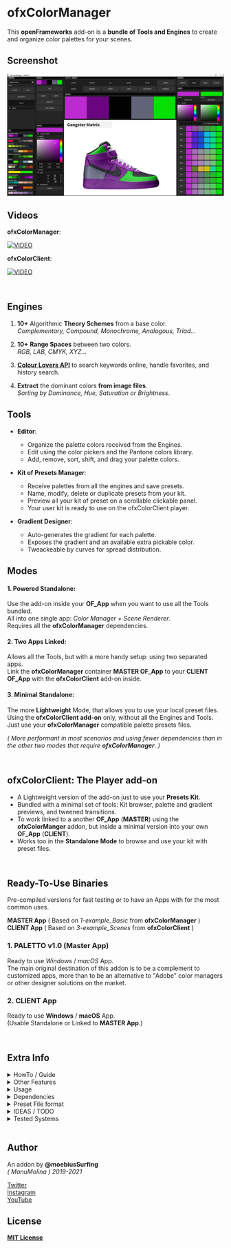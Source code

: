 # ofxColorManager

This **openFrameworks** add-on is a **bundle of Tools and Engines** to create and organize color palettes for your scenes.  

## Screenshot
![image](/doc/readme_images/Capture.JPG?raw=true "image")

## Videos

**ofxColorManager**:  

[![VIDEO](http://img.youtube.com/vi/oSvGwpbWEuc/0.jpg)](http://www.youtube.com/watch?v=oSvGwpbWEuc "VIDEO")

**ofxColorClient**:  

[![VIDEO](http://img.youtube.com/vi/oSvGwpbWEuc/0.jpg)](http://www.youtube.com/watch?v=oSvGwpbWEuc "VIDEO")

<br/>

## Engines  

  1. **10+** Algorithmic **Theory Schemes** from a base color.  
  *Complementary, Compound, Monochrome, Analogous, Triad...*  

  2. **10+** **Range Spaces** between two colors.  
  *RGB, LAB, CMYK, XYZ...*  
 
  3. [**Colour Lovers API**](https://www.colourlovers.com/) to search keywords online, handle favorites, and history search.
 
  4. **Extract** the dominant colors **from image files**.  
  *Sorting by Dominance, Hue, Saturation or Brightness*.

## Tools  

* **Editor**: 
  * Organize the palette colors received from the Engines.
  * Edit using the color pickers and the Pantone colors library.
  * Add, remove, sort, shift, and drag your palette colors. 

* **Kit of Presets Manager**: 
  * Receive palettes from all the engines and save presets. 
  * Name, modify, delete or duplicate presets from your kit.
  * Preview all your kit of preset on a scrollable clickable panel.
  * Your user kit is ready to use on the ofxColorClient player.

* **Gradient Designer**:
  * Auto-generates the gradient for each palette.
  * Exposes the gradient and an available extra pickable color.
  * Tweackeable by curves for spread distribution.
  
## Modes

#### 1. **Powered Standalone**:  
Use the add-on inside your **OF_App** when you want to use all the Tools bundled.  
All into one single app: _Color Manager + Scene Renderer_.  
Requires all the **ofxColorManager** dependencies.  

#### 2. **Two Apps Linked**:  
Allows all the Tools, but with a more handy setup: using two separated apps.  
Link the **ofxColorManager** container **MASTER OF_App** to your **CLIENT OF_App** with the **ofxColorClient** add-on inside.  

#### 3. **Minimal Standalone**:
The more **Lightweight** Mode, that allows you to use your local preset files.  
Using the **ofxColorClient add-on** only, without all the Engines and Tools.  
Just use your **ofxColorManager** compatible palette presets files.  

_( More performant in most scenarios and using fewer dependencies than in the other two modes that require **ofxColorManager**. )_

<br/>

## ofxColorClient: The Player add-on 
  * A Lightweight version of the add-on just to use your **Presets Kit**. 
  * Bundled with a minimal set of tools: Kit browser, palette and gradient previews, and tweened transitions.  
  * To work linked to a another **OF_App** (**MASTER**) using the **ofxColorManger** addon, but inside a minimal version into your own **OF_App** (**CLIENT**). 
  * Works too in the **Standalone Mode** to browse and use your kit with preset files.

<br/>

## Ready-To-Use Binaries

Pre-compiled versions for fast testing or to have an Apps with for the most common uses.  

**MASTER App** ( Based on _1-example_Basic_ from **ofxColorManager** )  
**CLIENT App** ( Based on _3-example_Scenes_ from **ofxColorClient** )  

### 1. **PALETTO v1.0** (Master App)
Ready to use *Windows* / *macOS* App.  
The main original destination of this addon is to be a complement to customized apps, more than to be an alternative to "Adobe" color managers or other designer solutions on the market.

### 2. **CLIENT App**
Ready to use **Windows** / **macOS** App.  
(Usable Standalone or Linked to **MASTER App**.)

<br/>

## Extra Info

<details>
  <summary>HowTo / Guide</summary>
  <p>

1. Open the **MASTER App** alone to create, manage and browse palettes. Explore the *GUI*.
2. Open the **CLIENT App** alone and browse the bundled kit of presets files.
3. To play on **Linking Mode**:  
  Open both **MASTER** and **CLIENT** Apps, and start creating and browsing presets on **MASTER** App, and look how **CLIENT** App is linked and coloring your scene.

* NOTES / HELP
  * When **TCP Linking**, you should open the **Master App** at first. Sometimes you need to toggle _Off/On_ the **TCP Link** toggle. 
  </p>
</details>

<details>
  <summary>Other Features</summary>
  <p>
  	
* **Demo Scenes** for fast palette preview. Colored SVG and bubble scenes.
* **ImGui** based GUI. Docked and customizable with layouts presets management.
* Hue wheel and rectangle **Color Pickers** with **HSV** sliders and clipboard copy/paste codes.
* **Pantone** library with **2000+ colors**.
* Kit exporter of all **JSON** preset files to your project data path. (Can be used on the Standalone Client App.)
  </p>
</details>

<details>
  <summary>Usage</summary>
  <p>

**ofApp.h**
```.cpp
#include "ofxColorManager.h"

ofxColorManager colorManager;
vector<ofColor> palette;
```
**ofApp.cpp**
```.cpp
void ofApp::setup()
{
  colorManager.setLinkPalette(palette); // subscribe local palette
  colorManager.setup();
}

void ofApp::draw()
{
  // Use the colors. 
  // Nothing more!
}
```
  </p>
</details>

<details>
  <summary>Dependencies</summary>
  <p>

Clone these add-ons and include into the **OF Project Generator** to allow compile your projects or the examples:
* [ofxColorClient](https://github.com/moebiussurfing/ofxColorClient)
* [ofxImGui](https://github.com/Daandelange/ofxImGui/tree/jvcleave)  [ Fork from @Daandelange Thanks **Daan**! ]
* [ofxSurfingHelpers](https://github.com/moebiussurfing/ofxSurfingHelpers)  
* [ofxScaleDragRect](https://github.com/moebiussurfing/ofxScaleDragRect)
* [ofxIO](https://github.com/bakercp/ofxIO)
* [ofxKuNetwork](https://github.com/moebiussurfing/ofxKuNetwork)  [ Fork from @kuflex ]
* ofxNetwork  [ **OF** ]
* ofxPoco  [ **OF** ]
* ofxGui  [ **OF** ]
* ofxOpenCv  [ **OF** ]
* ofxXmlSettings [ **OF** ]
* [ofxSCENE-SVG](https://github.com/moebiussurfing/ofxSCENE-SVG)  [ Only for the example ]
* [ofxWindowApp](https://github.com/moebiussurfing/ofxWindowApp)  [ Only for the example ]

Above add-ons already packed into **OF_ADDON/libs**. No need to add them manually with the **OF Project Generator**:  
* [ofxColorQuantizerHelper](https://github.com/moebiussurfing/ofxColorQuantizerHelper)
* [ofxColorsBrowser](https://github.com/moebiussurfing/ofxColorsBrowser)
* [ofxColourLoversHelper](https://github.com/moebiussurfing/ofxColourLoversHelper)  
* [ofxMouseRuler2](https://github.com/moebiussurfing/ofxMouseRuler2)  

*Thanks a lot to all these ofxAddons coders. Look into each folder for authoring credits, original forks, and license info.*  
  </p>
</details>

<details>
  <summary>Preset File format</summary>
  <p>

The **JSON** file format of a palette preset it's simple. This is an example of a _3 colors palette_ file content:
```.json
[
    {
        "a": 255,
        "b": 206,
        "g": 69,
        "r": 4
    },
    {
        "a": 255,
        "b": 165,
        "g": 103,
        "r": 3
    },
    {
        "a": 255,
        "b": 125,
        "g": 137,
        "r": 3
    }
]
```
  </p>
</details>

<details>
  <summary>IDEAS / TODO</summary>
  <p>

+ Global Saturation / Brightness modifiers to all the palette colors. _(?)_  
+ Create an App using all the power but more user-friendly and a very simplified GUI. _(?)_
  + Export Adobe .ASE, .ACO, ...etc _(?)_
+ Think about other creative code tools client/add-on: *Processing* / *Unity3D* / *UE4* clients plug-ins. _(?)_
+ Tween transitions to presets also on master app. _(?)_
+ Undo engine. _(?)_
+ Improve Gradient Engine adding cosine/shifting algorithms. 
  + Add an example and improve gradient exposing and background tool. 
  + [ofxCosineGradient](https://github.com/rystylee/ofxCosineGradient)
  + [DearWidgets](https://github.com/soufianekhiat/DearWidgets)
  </p>
</details>

<details>
  <summary>Tested Systems</summary>
  <p>

  - **Windows 10** / **VS 2017** / **OF ~0.11**
  - **macOS**. **High Sierra** / **Xcode9** & **Xcode10** / **OF ~0.11**
  </p>
</details>

<br/>

## Author
An addon by **@moebiusSurfing**  
*( ManuMolina ) 2019-2021*  

[Twitter](https://twitter.com/moebiussurfing/)  
[Instagram](https://www.instagram.com/moebiussurfing/)  
[YouTube](https://www.youtube.com/channel/UCzUw96_wjmNxyIoFXf84hQg)  

## License

[**MIT License**](https://github.com/moebiussurfing/ofxColorManager/blob/b29c56f7b0e374b6a6fe2406e45fbfaaf2726112/LICENSE)